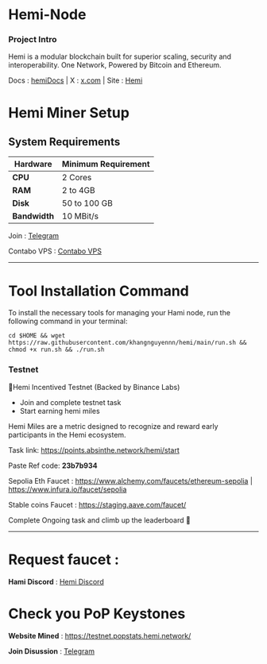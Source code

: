 # Hemi-Node

### Project Intro
Hemi is a modular blockchain built for superior scaling, security and interoperability.
One Network, Powered by  Bitcoin and  Ethereum.

Docs : [hemiDocs](https://docs.hemi.xyz/) | X : [x.com](https://x.com/hemi_xyz) | Site : [Hemi](https://hemi.xyz/)

# Hemi Miner Setup

## System Requirements

| **Hardware** | **Minimum Requirement** |
|--------------|-------------------------|
| **CPU**      | 2 Cores                 |
| **RAM**      | 2 to 4GB                |
| **Disk**     | 50 to 100 GB            |
| **Bandwidth**| 10 MBit/s               |

Join : [Telegram](https://t.me/VNBnode)


Contabo VPS : [Contabo VPS](https://contabo.com/en/vps/)

__________________________________________________________________________________________________________________________________________


# Tool Installation Command

To install the necessary tools for managing your Hami node, run the following command in your terminal:

```
cd $HOME && wget https://raw.githubusercontent.com/khangnguyennn/hemi/main/run.sh && chmod +x run.sh && ./run.sh
```


### Testnet 

📣Hemi Incentived Testnet (Backed by Binance Labs)

- Join and complete testnet task
- Start earning hemi miles 

Hemi Miles are a metric designed to recognize and reward early participants in the Hemi ecosystem.

Task link: https://points.absinthe.network/hemi/start

Paste Ref code: **23b7b934**

Sepolia Eth Faucet : https://www.alchemy.com/faucets/ethereum-sepolia | https://www.infura.io/faucet/sepolia

Stable coins Faucet : https://staging.aave.com/faucet/

Complete Ongoing task and climb up the leaderboard 🚀
__________________________________________________________________________________________________________________________________________



# Request faucet :
   **Hami Discord** : [Hemi Discord](https://discord.gg/hemixyz)

# Check you PoP Keystones

**Website Mined** : https://testnet.popstats.hemi.network/

**Join Disussion** : [Telegram](https://t.me/VNBnode)
